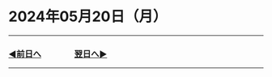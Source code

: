 # 2024年05月20日（月）

---

### [◀️前日へ](https://github.com/yuasys/chatty-journal/blob/main/2024/04/2024-04-w01.md)&emsp;&emsp;&emsp;&emsp;[翌日へ▶️](https://github.com/yuasys/chatty-journal/blob/main/2024/05/2024-05-21.md)

---
